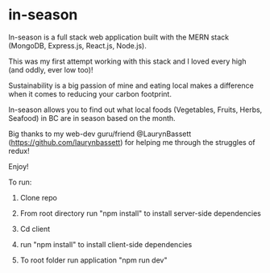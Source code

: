 # in-season

In-season is a full stack web application built with the MERN stack (MongoDB, Express.js, React.js, Node.js). 

This was my first attempt working with this stack and I loved every high (and oddly, ever low too)!

Sustainability is a big passion of mine and eating local makes a difference when it comes to reducing your carbon footprint.

In-season allows you to find out what local foods (Vegetables, Fruits, Herbs, Seafood) in BC are in season based on the month. 

Big thanks to my web-dev guru/friend @LaurynBassett (https://github.com/laurynbassett) for helping me through the struggles of redux!

Enjoy!

To run:

1. Clone repo

2. From root directory run "npm install" to install server-side dependencies

3. Cd client

4. run "npm install" to install client-side dependencies

5. To root folder run application "npm run dev"






